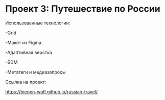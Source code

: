 # Проект 3: Путешествие по России

Использованные технологии:

-Grid

-Макет из Figma

-Адаптивная верстка

-БЭМ

-Метатеги и медиазапросы

Ссылка на проект:

https://bienen-wolf.github.io/russian-travel/



